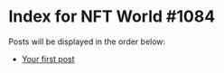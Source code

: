 # Index for NFT World #1084
Posts will be displayed in the order below:

- [Your first post](./001-first.md)

